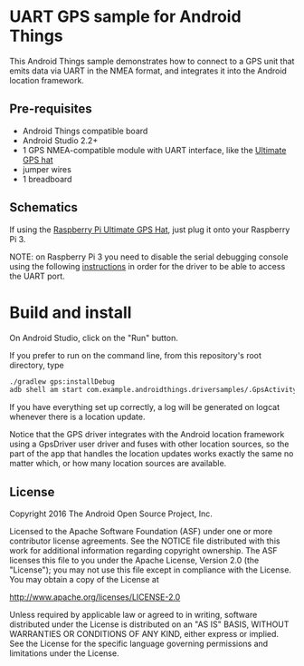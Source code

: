 UART GPS sample for Android Things
==================================

This Android Things sample demonstrates how to connect to a GPS unit that
emits data via UART in the NMEA format, and integrates it into the Android
location framework.


Pre-requisites
--------------

- Android Things compatible board
- Android Studio 2.2+
- 1 GPS NMEA-compatible module with UART interface, like the
  [Ultimate GPS hat](https://www.adafruit.com/product/2324)
- jumper wires
- 1 breadboard


Schematics
----------

If using the [Raspberry Pi Ultimate GPS Hat](https://www.adafruit.com/product/2324), just plug it onto your
Raspberry Pi 3.

NOTE: on Raspberry Pi 3 you need to disable the serial debugging console using
the following [instructions][pi3-instructions] in order for the driver to be
able to access the UART port.


Build and install
=================

On Android Studio, click on the "Run" button.

If you prefer to run on the command line, from this repository's root directory, type

```bash
./gradlew gps:installDebug
adb shell am start com.example.androidthings.driversamples/.GpsActivity
```

If you have everything set up correctly, a log will be generated on logcat
whenever there is a location update.

Notice that the GPS driver integrates with the Android location framework
using a GpsDriver user driver and fuses with other location sources, so
the part of the app that handles the location updates works exactly the same
no matter which, or how many location sources are available.


License
-------

Copyright 2016 The Android Open Source Project, Inc.

Licensed to the Apache Software Foundation (ASF) under one or more contributor
license agreements.  See the NOTICE file distributed with this work for
additional information regarding copyright ownership.  The ASF licenses this
file to you under the Apache License, Version 2.0 (the "License"); you may not
use this file except in compliance with the License.  You may obtain a copy of
the License at

  http://www.apache.org/licenses/LICENSE-2.0

Unless required by applicable law or agreed to in writing, software
distributed under the License is distributed on an "AS IS" BASIS, WITHOUT
WARRANTIES OR CONDITIONS OF ANY KIND, either express or implied.  See the
License for the specific language governing permissions and limitations under
the License.

[pi3-instructions]: https://developer.android.com/things/hardware/raspberrypi.html#disabling_the_console
